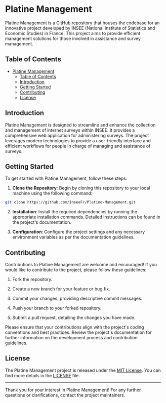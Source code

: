 # Platine Management

Platine Management is a GitHub repository that houses the codebase for an innovative project developed by INSEE (National Institute of Statistics and Economic Studies) in France. This project aims to provide efficient management solutions for those involved in assistance and survey management.

## Table of Contents

- [Platine Management](#platine-management)
  - [Table of Contents](#table-of-contents)
  - [Introduction](#introduction)
  - [Getting Started](#getting-started)
  - [Contributing](#contributing)
  - [License](#license)

## Introduction

Platine Management is designed to streamline and enhance the collection and management of internet surveys within INSEE. It provides a comprehensive web application for administering surveys. The project leverages modern technologies to provide a user-friendly interface and efficient workflows for people in charge of managing and assistance of surveys.

## Getting Started

To get started with Platine Management, follow these steps:

1. **Clone the Repository**: Begin by cloning this repository to your local machine using the following command:
```bash
git clone https://github.com/InseeFr/Platine-Management.git
```
2. **Installation**: Install the required dependencies by running the appropriate installation commands. Detailed instructions can be found in the project's documentation.

3. **Configuration**: Configure the project settings and any necessary environment variables as per the documentation guidelines.


## Contributing

Contributions to Platine Management are welcome and encouraged! If you would like to contribute to the project, please follow these guidelines:

1. Fork the repository.

2. Create a new branch for your feature or bug fix.

3. Commit your changes, providing descriptive commit messages.

4. Push your branch to your forked repository.

5. Submit a pull request, detailing the changes you have made.

Please ensure that your contributions align with the project's coding conventions and best practices. Review the project's documentation for further information on the development process and contribution guidelines.

## License

The Platine Management project is released under the [MIT License](LICENSE). You can find more details in the [LICENSE](LICENSE) file.

---

Thank you for your interest in Platine Management! For any further questions or clarifications, contact the project maintainers.
